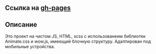 ## Ссылка на [gh-pages](https://danilapochekutov.github.io/blockchain_Dev2.0/)

## Описание

Это проект на чистом JS, HTML, scss c использованеим библиотек Animate.css и wow.js, имеющий блочную структуру. Адаптирован под мобильные устройства.